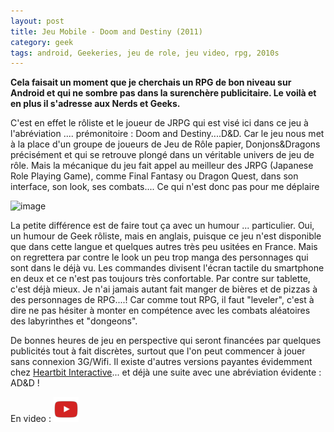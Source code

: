 ```yaml
---
layout: post
title: Jeu Mobile - Doom and Destiny (2011)
category: geek
tags: android, Geekeries, jeu de role, jeu video, rpg, 2010s
---
```

**Cela faisait un moment que je cherchais un RPG de bon niveau sur Android et qui ne sombre pas dans la surenchère publicitaire. Le voilà et en plus il s'adresse aux Nerds et Geeks.**

C'est en effet le rôliste et le joueur de JRPG qui est visé ici dans ce jeu à l'abréviation .... prémonitoire : Doom and Destiny....D&amp;D. Car le jeu nous met à la place d'un groupe de joueurs de Jeu de Rôle papier, Donjons&amp;Dragons précisément et qui se retrouve plongé dans un véritable univers de jeu de rôle. Mais la mécanique du jeu fait appel au meilleur des JRPG (Japanese Role Playing Game), comme Final Fantasy ou Dragon Quest, dans son interface, son look, ses combats.... Ce qui n'est donc pas pour me déplaire

![image](https://filedn.eu/llqi9IBxlYouGRXYG2xlROb/img/2015/doomdestiny.jpg)

La petite différence est de faire tout ça avec un humour ... particulier. Oui, un humour de Geek rôliste, mais en anglais, puisque ce jeu n'est disponible que dans cette langue et quelques autres très peu usitées en France. Mais on regrettera par contre le look un peu trop manga des personnages qui sont dans le déjà vu. Les commandes divisent l'écran tactile du smartphone en deux et ce n'est pas toujours très confortable. Par contre sur tablette, c'est déjà mieux. Je n'ai jamais autant fait manger de bières et de pizzas à des personnages de RPG....! Car comme tout RPG, il faut "leveler", c'est à dire ne pas hésiter à monter en compétence avec les combats aléatoires des labyrinthes et "dongeons".

De bonnes heures de jeu en perspective qui seront financées par quelques publicités tout à fait discrètes, surtout que l'on peut commencer à jouer sans connexion 3G/Wifi. Il existe d'autres versions payantes évidemment chez <a href="http://www.heartbit-interactive.com/">Heartbit Interactive</a>... et déjà une suite avec une abréviation évidente : AD&amp;D !

En video : [![video](/images/youtube.png)](https://youtu.be/jct89Lpa4eI)
